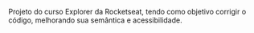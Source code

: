 Projeto do curso Explorer da Rocketseat, tendo como objetivo corrigir o código, melhorando sua semântica e acessibilidade.
